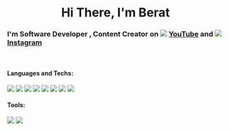 
<div>
<h1 align="center"> Hi There, I'm Berat</h1>

### I'm Software Developer , Content Creator on <img src="https://img.icons8.com/color/15/000000/youtube-play.png"/> <a href="https://www.youtube.com/channel/UCm5l8-8axI8LNMPlovzaEOQ" target="_blank" >YouTube</a> and <img src="https://img.icons8.com/color/15/000000/instagram-new--v1.png"/><a href="https://www.instagram.com/bozmaschine/" target="_blank" >Instagram</a>

</div>
<br>

<h4>Languages and Techs: </h2>

<p>
<img src="https://img.icons8.com/fluency/48/000000/flutter.png"/>  	
<img src="https://img.icons8.com/color/48/000000/kotlin.png"/>  	
<img src="https://img.icons8.com/color/48/000000/firebase.png"/>
<img src="https://img.icons8.com/color/48/000000/c-sharp-logo.png"/>
<img src="https://img.icons8.com/color/48/000000/java-coffee-cup-logo--v1.png"/>
<img src="https://img.icons8.com/color/48/000000/microsoft-sql-server.png"/>
<img src="https://img.icons8.com/color/48/000000/javascript--v1.png"/>
<img src="https://img.icons8.com/dusk/64/000000/php-logo.png"/>
</p>

<h4>Tools: </h4>
<p>
<img src="https://img.icons8.com/color/48/000000/figma--v1.png"/>
<img src="https://img.icons8.com/color/48/000000/adobe-photoshop--v1.png"/>
</p>
